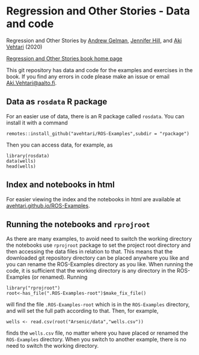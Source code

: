 # Regression and Other Stories - Data and code

Regression and Other Stories by [Andrew Gelman](http://www.stat.columbia.edu/~gelman/), [Jennifer Hill](https://steinhardt.nyu.edu/people/jennifer-hill), and [Aki Vehtari](https://users.aalto.fi/~ave/) (2020)

[Regression and Other Stories book home page](http://www.stat.columbia.edu/~gelman/regression/)

This git repository has data and code for the examples and exercises in the book. If you find any errors in code please make an issue or email [Aki.Vehtari@aalto.fi](mailto:Aki.Vehtari@aalto.fi).

## Data as `rosdata` R package

For an easier use of data, there is an R package called `rosdata`. You can install it with a command
```
remotes::install_github("avehtari/ROS-Examples",subdir = "rpackage")
```
Then you can access data, for example, as
```
library(rosdata)
data(wells)
head(wells)
```

## Index and notebooks in html

For easier viewing the index and the notebooks in html are available at [avehtari.github.io/ROS-Examples](https://avehtari.github.io/ROS-Examples/).

## Running the notebooks and `rprojroot`

As there are many examples, to avoid need to switch the working directory the notebooks use `rprojroot` package to set the project root directory and then accessing the data files in relation to that. This means that the downloaded git repository directory can be placed anywhere you like and you can rename the ROS-Examples directory as you like. When running the code, it is sufficient that the working directory is any directory in the ROS-Examples (or renamed). Running
```
library("rprojroot")
root<-has_file(".ROS-Examples-root")$make_fix_file()
```
will find the file `.ROS-Examples-root` which is in the `ROS-Examples` directory, and will set the full path according to that. Then, for example,
```
wells <- read.csv(root("Arsenic/data","wells.csv"))
```
finds the `wells.csv` file, no matter where you have placed or renamed the `ROS-Examples` directory. When you switch to another example, there is no need to switch the working directory.

